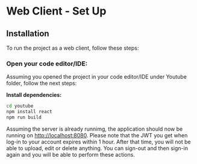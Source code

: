 # Web Client - Set Up

## Installation

To run the project as a web client, follow these steps:

### Open your code editor/IDE:

Assuming you opened the project in your code editor/IDE under Youtube folder, follow the next steps:

**Install dependencies:**
```bash
cd youtube
npm install react
npm run build
```

Assuming the server is already runnimg, the application should now be running on [http://localhost:8080](http://localhost:8080).
Please note that the JWT you get when log-in to your account expires within 1 hour. After that time, you will not be able to upload, edit or delete anything. You can sign-out and then sign-in again and you will be able to perform these actions.
